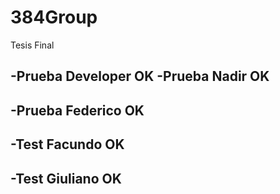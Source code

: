 # 384Group

Tesis Final

-Prueba Developer OK
-Prueba Nadir OK
-
-Prueba Federico OK
-
-Test Facundo OK
-
-Test Giuliano OK
-